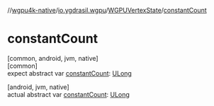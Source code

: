 //[wgpu4k-native](../../../index.md)/[io.ygdrasil.wgpu](../index.md)/[WGPUVertexState](index.md)/[constantCount](constant-count.md)

# constantCount

[common, android, jvm, native]\
[common]\
expect abstract var [constantCount](constant-count.md): [ULong](https://kotlinlang.org/api/core/kotlin-stdlib/kotlin/-u-long/index.html)

[android, jvm, native]\
actual abstract var [constantCount](constant-count.md): [ULong](https://kotlinlang.org/api/core/kotlin-stdlib/kotlin/-u-long/index.html)